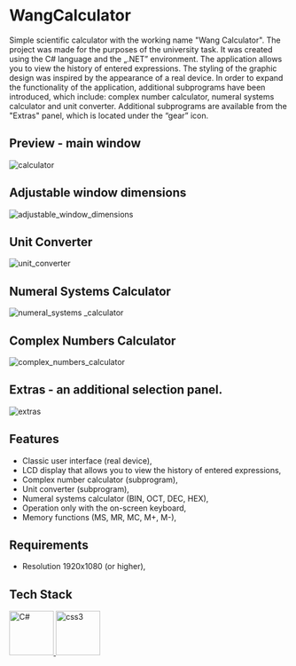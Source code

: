 # WangCalculator

Simple scientific calculator with the working name "Wang Calculator". The project was made for the purposes of the university task. It was created using the C# language and the „.NET” environment. The application allows you to view the history of entered expressions. The styling of the graphic design was inspired by the appearance of a real device. In order to expand the functionality of the application, additional subprograms have been introduced, which include: complex number calculator, numeral systems calculator and unit converter. Additional subprograms are available from the "Extras" panel, which is located under the “gear” icon.

## Preview - main window
![calculator](https://user-images.githubusercontent.com/116505961/205752955-e93173ca-685e-41be-936f-a7a9d6b63524.gif)

## Adjustable window dimensions
![adjustable_window_dimensions](https://user-images.githubusercontent.com/116505961/205779014-93101d87-0f46-4712-b21b-3fb6c0e01eb0.gif)

## Unit Converter
![unit_converter](https://user-images.githubusercontent.com/116505961/205753047-228cb9d2-27c5-42ea-b87f-3a6fa94756d6.gif)

## Numeral Systems Calculator
![numeral_systems _calculator](https://user-images.githubusercontent.com/116505961/205753142-eb59c3ea-2486-41e0-b2d9-eef7b41575c6.gif)

## Complex Numbers Calculator
![complex_numbers_calculator](https://user-images.githubusercontent.com/116505961/205753369-a8286a62-d917-41ff-8c12-8153ff9b6232.gif)

## Extras - an additional selection panel.
![extras](https://user-images.githubusercontent.com/116505961/205756785-10274075-0f63-4631-adf2-a7eaf3ec4310.JPG)

## Features

-	Classic user interface (real device),
-	LCD display that allows you to view the history of entered expressions,
-	Complex number calculator (subprogram),
-	Unit converter (subprogram),
-	Numeral systems calculator (BIN, OCT, DEC, HEX),
-	Operation only with the on-screen keyboard,
-	Memory functions (MS, MR, MC, M+, M-),

## Requirements

- Resolution 1920x1080 (or higher), 

## Tech Stack

<p align="left"> <a href="https://www.w3schools.com/cs/index.php/" target="_blank" rel="noreferrer"> <img src="https://seeklogo.com/images/C/c-sharp-c-logo-02F17714BA-seeklogo.com.png" alt="C#" width="80" height="80"/> </a> <a href="https://www.w3schools.com/cs/" target="_blank" rel="noreferrer"> </a> <a href="http://www.w3schools.me/aspnetcore/asp-net-core-tutorial" target="_blank" rel="noreferrer"> <img src="https://upload.wikimedia.org/wikipedia/commons/thumb/e/ee/.NET_Core_Logo.svg/768px-.NET_Core_Logo.svg.png" alt="css3" width="80" height="80"/> </a>
